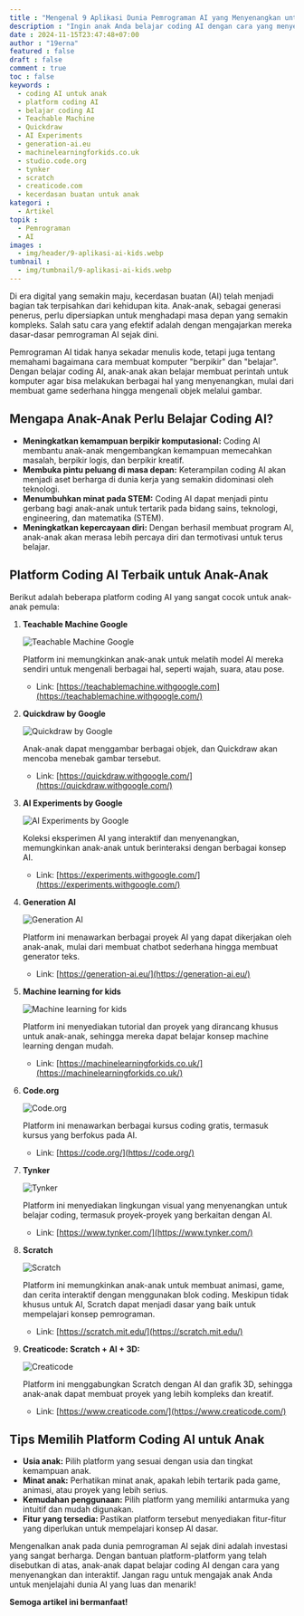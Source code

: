 ```yaml
---
title : "Mengenal 9 Aplikasi Dunia Pemrograman AI yang Menyenangkan untuk Anak"
description : "Ingin anak Anda belajar coding AI dengan cara yang menyenangkan? Artikel ini akan memandu Anda memilih platform coding AI terbaik untuk anak-anak, lengkap dengan penjelasan fitur dan link download. Ajak anak Anda menjelajahi dunia kecerdasan buatan sejak dini!"
date : 2024-11-15T23:47:48+07:00
author : "19erna"
featured : false
draft : false
comment : true
toc : false
keywords : 
  - coding AI untuk anak
  - platform coding AI
  - belajar coding AI
  - Teachable Machine
  - Quickdraw
  - AI Experiments
  - generation-ai.eu
  - machinelearningforkids.co.uk
  - studio.code.org
  - tynker
  - scratch
  - creaticode.com
  - kecerdasan buatan untuk anak
kategori : 
  - Artikel
topik :
  - Pemrograman
  - AI
images : 
  - img/header/9-aplikasi-ai-kids.webp
tumbnail : 
  - img/tumbnail/9-aplikasi-ai-kids.webp
---
```


Di era digital yang semakin maju, kecerdasan buatan (AI) telah menjadi bagian tak terpisahkan dari kehidupan kita. Anak-anak, sebagai generasi penerus, perlu dipersiapkan untuk menghadapi masa depan yang semakin kompleks. Salah satu cara yang efektif adalah dengan mengajarkan mereka dasar-dasar pemrograman AI sejak dini.

Pemrograman AI tidak hanya sekadar menulis kode, tetapi juga tentang memahami bagaimana cara membuat komputer "berpikir" dan "belajar". Dengan belajar coding AI, anak-anak akan belajar membuat perintah untuk komputer agar bisa melakukan berbagai hal yang menyenangkan, mulai dari membuat game sederhana hingga mengenali objek melalui gambar.

## **Mengapa Anak-Anak Perlu Belajar Coding AI?**

* **Meningkatkan kemampuan berpikir komputasional:** Coding AI membantu anak-anak mengembangkan kemampuan memecahkan masalah, berpikir logis, dan berpikir kreatif.
* **Membuka pintu peluang di masa depan:** Keterampilan coding AI akan menjadi aset berharga di dunia kerja yang semakin didominasi oleh teknologi.
* **Menumbuhkan minat pada STEM:** Coding AI dapat menjadi pintu gerbang bagi anak-anak untuk tertarik pada bidang sains, teknologi, engineering, dan matematika (STEM).
* **Meningkatkan kepercayaan diri:** Dengan berhasil membuat program AI, anak-anak akan merasa lebih percaya diri dan termotivasi untuk terus belajar.

## **Platform Coding AI Terbaik untuk Anak-Anak**

Berikut adalah beberapa platform coding AI yang sangat cocok untuk anak-anak pemula:

1. **Teachable Machine Google** 
   
   ![Teachable Machine Google](/images/artikel/app-aikids1.jpg)

   Platform ini memungkinkan anak-anak untuk melatih model AI mereka sendiri untuk mengenali berbagai hal, seperti wajah, suara, atau pose. 
    * Link: [https://teachablemachine.withgoogle.com](https://teachablemachine.withgoogle.com/)
2. **Quickdraw by Google** 
   
   ![Quickdraw by Google](/images/artikel/app-aikids2.jpg)

   Anak-anak dapat menggambar berbagai objek, dan Quickdraw akan mencoba menebak gambar tersebut. 
    * Link: [https://quickdraw.withgoogle.com/](https://quickdraw.withgoogle.com/)
3. **AI Experiments by Google** 
   
   ![AI Experiments by Google](/images/artikel/app-aikids3.jpg)

   Koleksi eksperimen AI yang interaktif dan menyenangkan, memungkinkan anak-anak untuk berinteraksi dengan berbagai konsep AI. 
    * Link: [https://experiments.withgoogle.com/](https://experiments.withgoogle.com/)
4. **Generation AI** 
   
   ![Generation AI](/images/artikel/app-aikids4.jpg)

   Platform ini menawarkan berbagai proyek AI yang dapat dikerjakan oleh anak-anak, mulai dari membuat chatbot sederhana hingga membuat generator teks. 
    * Link: [https://generation-ai.eu/](https://generation-ai.eu/)
5. **Machine learning for kids** 
   
   ![Machine learning for kids](/images/artikel/app-aikids5.jpg)

   Platform ini menyediakan tutorial dan proyek yang dirancang khusus untuk anak-anak, sehingga mereka dapat belajar konsep machine learning dengan mudah. 
    * Link: [https://machinelearningforkids.co.uk/](https://machinelearningforkids.co.uk/)
6. **Code.org** 
   
   ![Code.org](/images/artikel/app-aikids6.jpg)

   Platform ini menawarkan berbagai kursus coding gratis, termasuk kursus yang berfokus pada AI. 
    * Link: [https://code.org/](https://code.org/)
7. **Tynker** 
   
   ![Tynker](/images/artikel/app-aikids9.jpg)

   Platform ini menyediakan lingkungan visual yang menyenangkan untuk belajar coding, termasuk proyek-proyek yang berkaitan dengan AI. 
    * Link: [https://www.tynker.com/](https://www.tynker.com/)
8. **Scratch**
   
   ![Scratch](/images/artikel/app-aikids8.jpg)

   Platform ini memungkinkan anak-anak untuk membuat animasi, game, dan cerita interaktif dengan menggunakan blok coding. Meskipun tidak khusus untuk AI, Scratch dapat menjadi dasar yang baik untuk mempelajari konsep pemrograman. 
    * Link: [https://scratch.mit.edu/](https://scratch.mit.edu/)
9.  **Creaticode: Scratch + AI + 3D:** 
    
    ![Creaticode](/images/artikel/app-aikids7.jpg)

    Platform ini menggabungkan Scratch dengan AI dan grafik 3D, sehingga anak-anak dapat membuat proyek yang lebih kompleks dan kreatif. 
    * Link: [https://www.creaticode.com/](https://www.creaticode.com/)

## **Tips Memilih Platform Coding AI untuk Anak**

* **Usia anak:** Pilih platform yang sesuai dengan usia dan tingkat kemampuan anak.
* **Minat anak:** Perhatikan minat anak, apakah lebih tertarik pada game, animasi, atau proyek yang lebih serius.
* **Kemudahan penggunaan:** Pilih platform yang memiliki antarmuka yang intuitif dan mudah digunakan.
* **Fitur yang tersedia:** Pastikan platform tersebut menyediakan fitur-fitur yang diperlukan untuk mempelajari konsep AI dasar.

Mengenalkan anak pada dunia pemrograman AI sejak dini adalah investasi yang sangat berharga. Dengan bantuan platform-platform yang telah disebutkan di atas, anak-anak dapat belajar coding AI dengan cara yang menyenangkan dan interaktif. Jangan ragu untuk mengajak anak Anda untuk menjelajahi dunia AI yang luas dan menarik!

**Semoga artikel ini bermanfaat!** 
